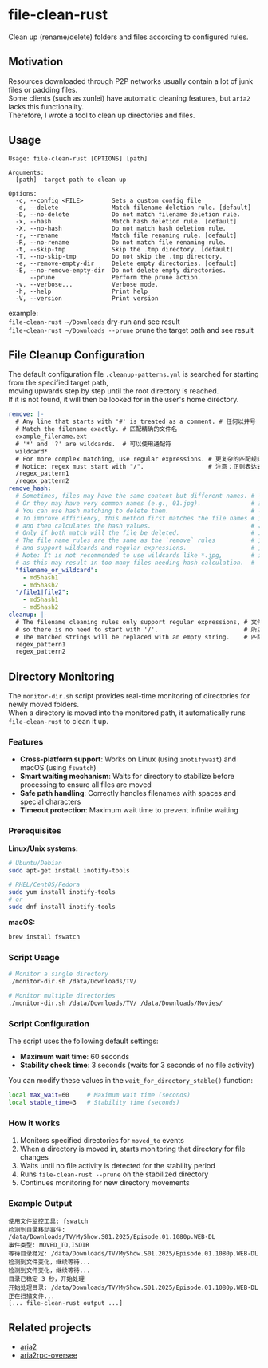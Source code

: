 # file-clean-rust

Clean up (rename/delete) folders and files according to configured rules.

## Motivation

Resources downloaded through P2P networks usually contain a lot of junk files or padding files.  
Some clients (such as xunlei) have automatic cleaning features, but `aria2` lacks this functionality.  
Therefore, I wrote a tool to clean up directories and files.

## Usage

```text
Usage: file-clean-rust [OPTIONS] [path]

Arguments:
  [path]  target path to clean up

Options:
  -c, --config <FILE>        Sets a custom config file
  -d, --delete               Match filename deletion rule. [default]
  -D, --no-delete            Do not match filename deletion rule.
  -x, --hash                 Match hash deletion rule. [default]
  -X, --no-hash              Do not match hash deletion rule.
  -r, --rename               Match file renaming rule. [default]
  -R, --no-rename            Do not match file renaming rule.
  -t, --skip-tmp             Skip the .tmp directory. [default]
  -T, --no-skip-tmp          Do not skip the .tmp directory.
  -e, --remove-empty-dir     Delete empty directories. [default]
  -E, --no-remove-empty-dir  Do not delete empty directories.
      --prune                Perform the prune action.
  -v, --verbose...           Verbose mode.
  -h, --help                 Print help
  -V, --version              Print version
```

example:  
`file-clean-rust ~/Downloads` dry-run and see result  
`file-clean-rust ~/Downloads --prune` prune the target path and see result

## File Cleanup Configuration

The default configuration file `.cleanup-patterns.yml` is searched for starting from the specified target path,  
moving upwards step by step until the root directory is reached.  
If it is not found, it will then be looked for in the user's home directory.

```yaml
remove: |-
  # Any line that starts with '#' is treated as a comment. # 任何以井号 '#' 开头的行都做为注释
  # Match the filename exactly. # 匹配精确的文件名
  example_filename.ext
  # '*' and '?' are wildcards.  # 可以使用通配符
  wildcard*
  # For more complex matching, use regular expressions. # 更复杂的匹配规则可以使用正则表达式
  # Notice: regex must start with "/".                  # 注意：正则表达式必需以斜杠 '/' 开头. (区别于通配符规则)
  /regex_pattern1
  /regex_pattern2
remove_hash:
  # Sometimes, files may have the same content but different names. # 有时候一些文件具有相同的内容，但是会有不同的名字；
  # Or they may have very common names (e.g., 01.jpg).              # 或者具有很常用的名字（比如 01.jpg），
  # You can use hash matching to delete them.                       # 可以使用哈希匹配来删除。
  # To improve efficiency, this method first matches the file names # 为了提升效率，此方法先匹配文件名，
  # and then calculates the hash values.                            # 再计算哈希值。
  # Only if both match will the file be deleted.                    # 二者都匹配才会删除。
  # The file name rules are the same as the `remove` rules          # 文件名规则同 `remove` 规则，
  # and support wildcards and regular expressions.                  # 支持通配符和正则表达式。
  # Note: It is not recommended to use wildcards like *.jpg,        # 注：不建议使用 *.jpg 这样的通配符，
  # as this may result in too many files needing hash calculation.  #    可能导致需要计算 hash 的文件过多。
  "filename_or_wildcard":
    - md5hash1
    - md5hash2
  "/file1|file2":
    - md5hash1
    - md5hash2
cleanup: |-
  # The filename cleaning rules only support regular expressions, # 文件名清理（改名）只支持正则表达式 
  # so there is no need to start with '/'.                        # 所以不需要使用斜杠 '/' 开头 
  # The matched strings will be replaced with an empty string.    # 匹配的内容会被替换成空串
  regex_pattern1
  regex_pattern2
```

## Directory Monitoring

The `monitor-dir.sh` script provides real-time monitoring of directories for newly moved folders.  
When a directory is moved into the monitored path, it automatically runs `file-clean-rust` to clean it up.

### Features

- **Cross-platform support**: Works on Linux (using `inotifywait`) and macOS (using `fswatch`)
- **Smart waiting mechanism**: Waits for directory to stabilize before processing to ensure all files are moved
- **Safe path handling**: Correctly handles filenames with spaces and special characters
- **Timeout protection**: Maximum wait time to prevent infinite waiting

### Prerequisites

**Linux/Unix systems:**

```bash
# Ubuntu/Debian
sudo apt-get install inotify-tools

# RHEL/CentOS/Fedora
sudo yum install inotify-tools
# or
sudo dnf install inotify-tools
```

**macOS:**

```bash
brew install fswatch
```

### Script Usage

```bash
# Monitor a single directory
./monitor-dir.sh /data/Downloads/TV/

# Monitor multiple directories
./monitor-dir.sh /data/Downloads/TV/ /data/Downloads/Movies/
```

### Script Configuration

The script uses the following default settings:

- **Maximum wait time**: 60 seconds
- **Stability check time**: 3 seconds (waits for 3 seconds of no file activity)

You can modify these values in the `wait_for_directory_stable()` function:

```bash
local max_wait=60     # Maximum wait time (seconds)
local stable_time=3   # Stability time (seconds)
```

### How it works

1. Monitors specified directories for `moved_to` events
2. When a directory is moved in, starts monitoring that directory for file changes
3. Waits until no file activity is detected for the stability period
4. Runs `file-clean-rust --prune` on the stabilized directory
5. Continues monitoring for new directory movements

### Example Output

```text
使用文件监控工具: fswatch
检测到目录移动事件: /data/Downloads/TV/MyShow.S01.2025/Episode.01.1080p.WEB-DL
事件类型: MOVED_TO,ISDIR
等待目录稳定: /data/Downloads/TV/MyShow.S01.2025/Episode.01.1080p.WEB-DL
检测到文件变化，继续等待...
检测到文件变化，继续等待...
目录已稳定 3 秒，开始处理
开始处理目录: /data/Downloads/TV/MyShow.S01.2025/Episode.01.1080p.WEB-DL
正在扫描文件...
[... file-clean-rust output ...]
```

## Related projects

- [aria2](https://github.com/aria2/aria2)
- [aria2rpc-oversee](https://github.com/kenchou/aria2rpc-oversee)
